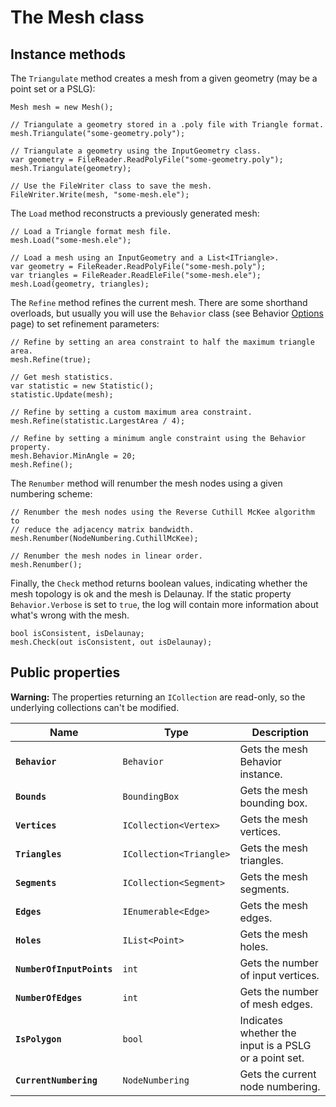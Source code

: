 # The Mesh class

## Instance methods

The `Triangulate` method creates a mesh from a given geometry (may be a point set or a PSLG):

```
Mesh mesh = new Mesh();

// Triangulate a geometry stored in a .poly file with Triangle format.
mesh.Triangulate("some-geometry.poly");

// Triangulate a geometry using the InputGeometry class.
var geometry = FileReader.ReadPolyFile("some-geometry.poly");
mesh.Triangulate(geometry);

// Use the FileWriter class to save the mesh.
FileWriter.Write(mesh, "some-mesh.ele");
```

The `Load` method reconstructs a previously generated mesh:

```
// Load a Triangle format mesh file.
mesh.Load("some-mesh.ele");

// Load a mesh using an InputGeometry and a List<ITriangle>.
var geometry = FileReader.ReadPolyFile("some-mesh.poly");
var triangles = FileReader.ReadEleFile("some-mesh.ele");
mesh.Load(geometry, triangles);
```

The `Refine` method refines the current mesh. There are some shorthand overloads, but usually you will use the `Behavior` class (see Behavior [Options](Options.md) page) to set refinement parameters:

```
// Refine by setting an area constraint to half the maximum triangle area.
mesh.Refine(true);

// Get mesh statistics.
var statistic = new Statistic();
statistic.Update(mesh);

// Refine by setting a custom maximum area constraint.
mesh.Refine(statistic.LargestArea / 4);

// Refine by setting a minimum angle constraint using the Behavior property.
mesh.Behavior.MinAngle = 20;
mesh.Refine();
```

The `Renumber` method will renumber the mesh nodes using a given numbering scheme:

```
// Renumber the mesh nodes using the Reverse Cuthill McKee algorithm to
// reduce the adjacency matrix bandwidth.
mesh.Renumber(NodeNumbering.CuthillMcKee);

// Renumber the mesh nodes in linear order.
mesh.Renumber();
```

Finally, the `Check` method returns boolean values, indicating whether the mesh topology is ok and the mesh is Delaunay. If the static property `Behavior.Verbose` is set to `true`, the log will contain more information about what's wrong with the mesh.

```
bool isConsistent, isDelaunay;
mesh.Check(out isConsistent, out isDelaunay);
```

## Public properties

**Warning:** The properties returning an `ICollection` are read-only, so the underlying collections can't be modified.

| Name | Type | Description |
| --- | --- | --- |
| **`Behavior`** | `Behavior` | Gets the mesh Behavior instance. |
| **`Bounds`** | `BoundingBox` | Gets the mesh bounding box. |
| **`Vertices`** | `ICollection<Vertex>` | Gets the mesh vertices. |
| **`Triangles`** | `ICollection<Triangle>` | Gets the mesh triangles. |
| **`Segments`** | `ICollection<Segment>` | Gets the mesh segments. |
| **`Edges`** | `IEnumerable<Edge>` | Gets the mesh edges. |
| **`Holes`** | `IList<Point>` | Gets the mesh holes. |
| **`NumberOfInputPoints`** | `int` | Gets the number of input vertices. |
| **`NumberOfEdges`** | `int` | Gets the number of mesh edges. |
| **`IsPolygon`** | `bool` | Indicates whether the input is a PSLG or a point set. |
| **`CurrentNumbering`** | `NodeNumbering` | Gets the current node numbering. |

